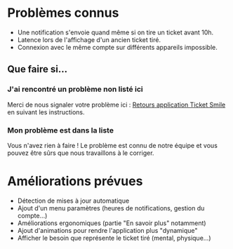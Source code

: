 # Problèmes connus

- Une notification s'envoie quand même si on tire un ticket avant 10h.
- Latence lors de l'affichage d'un ancien ticket tiré.
- Connexion avec le même compte sur différents appareils impossible.

## Que faire si...

### J'ai rencontré un problème non listé ici
Merci de nous signaler votre problème ici : [Retours application Ticket Smile](http://ticket-smile.com/retours-ticket-smile/) 
en suivant les instructions.

### Mon problème est dans la liste
Vous n'avez rien à faire ! Le problème est connu de notre équipe et vous pouvez être sûrs que nous travaillons à le corriger. 

# Améliorations prévues 
- Détection de mises à jour automatique
- Ajout d'un menu paramètres (heures de notifications, gestion du compte...)
- Améliorations ergonomiques (partie "En savoir plus" notamment)
- Ajout d'animations pour rendre l'application plus "dynamique"
- Afficher le besoin que représente le ticket tiré (mental, physique...)
